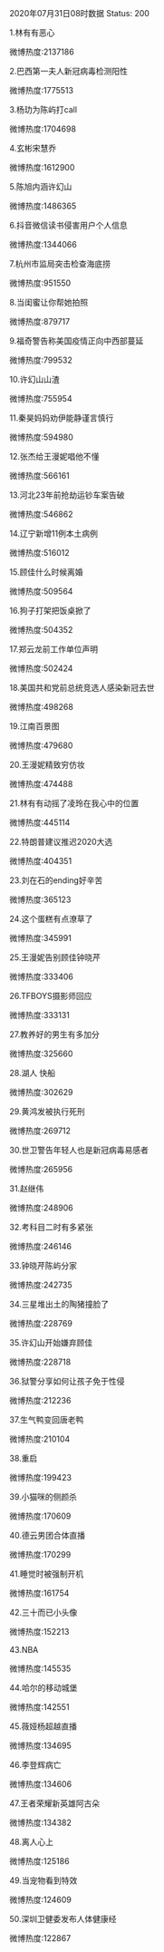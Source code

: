 2020年07月31日08时数据
Status: 200

1.林有有恶心

微博热度:2137186

2.巴西第一夫人新冠病毒检测阳性

微博热度:1775513

3.杨玏为陈屿打call

微博热度:1704698

4.玄彬宋慧乔

微博热度:1612900

5.陈旭内涵许幻山

微博热度:1486365

6.抖音微信读书侵害用户个人信息

微博热度:1344066

7.杭州市监局突击检查海底捞

微博热度:951550

8.当闺蜜让你帮她拍照

微博热度:879717

9.福奇警告称美国疫情正向中西部蔓延

微博热度:799532

10.许幻山山渣

微博热度:755954

11.秦昊妈妈劝伊能静谨言慎行

微博热度:594980

12.张杰给王漫妮唱他不懂

微博热度:566161

13.河北23年前抢劫运钞车案告破

微博热度:546862

14.辽宁新增11例本土病例

微博热度:516012

15.顾佳什么时候离婚

微博热度:509564

16.狗子打架把饭桌掀了

微博热度:504352

17.郑云龙前工作单位声明

微博热度:502424

18.美国共和党前总统竞选人感染新冠去世

微博热度:498268

19.江南百景图

微博热度:479680

20.王漫妮精致穷仿妆

微博热度:474488

21.林有有动摇了凌玲在我心中的位置

微博热度:445114

22.特朗普建议推迟2020大选

微博热度:404351

23.刘在石的ending好辛苦

微博热度:365123

24.这个蛋糕有点潦草了

微博热度:345991

25.王漫妮告别顾佳钟晓芹

微博热度:333406

26.TFBOYS摄影师回应

微博热度:333131

27.教养好的男生有多加分

微博热度:325660

28.湖人 快船

微博热度:302629

29.黄鸿发被执行死刑

微博热度:269712

30.世卫警告年轻人也是新冠病毒易感者

微博热度:265956

31.赵继伟

微博热度:248906

32.考科目二时有多紧张

微博热度:246146

33.钟晓芹陈屿分家

微博热度:242735

34.三星堆出土的陶猪撞脸了

微博热度:228769

35.许幻山开始嫌弃顾佳

微博热度:228718

36.狱警分享如何让孩子免于性侵

微博热度:212236

37.生气鸭变回唐老鸭

微博热度:210104

38.重启

微博热度:199423

39.小猫咪的侧颜杀

微博热度:170609

40.德云男团合体直播

微博热度:170299

41.睡觉时被强制开机

微博热度:161754

42.三十而已小头像

微博热度:152213

43.NBA

微博热度:145535

44.哈尔的移动城堡

微博热度:142551

45.薇娅杨超越直播

微博热度:134695

46.李登辉病亡

微博热度:134606

47.王者荣耀新英雄阿古朵

微博热度:134382

48.离人心上

微博热度:125186

49.当宠物看到特效

微博热度:124609

50.深圳卫健委发布人体健康经

微博热度:122867

